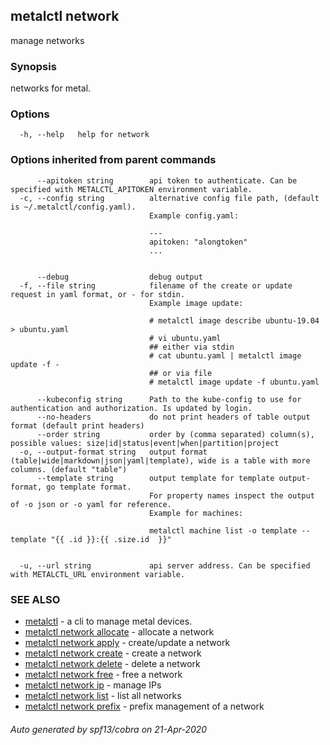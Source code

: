 ## metalctl network

manage networks

### Synopsis

networks for metal.

### Options

```
  -h, --help   help for network
```

### Options inherited from parent commands

```
      --apitoken string        api token to authenticate. Can be specified with METALCTL_APITOKEN environment variable.
  -c, --config string          alternative config file path, (default is ~/.metalctl/config.yaml).
                               Example config.yaml:
                               
                               ---
                               apitoken: "alongtoken"
                               ...
                               
                               
      --debug                  debug output
  -f, --file string            filename of the create or update request in yaml format, or - for stdin.
                               Example image update:
                               
                               # metalctl image describe ubuntu-19.04 > ubuntu.yaml
                               # vi ubuntu.yaml
                               ## either via stdin
                               # cat ubuntu.yaml | metalctl image update -f -
                               ## or via file
                               # metalctl image update -f ubuntu.yaml
                               
      --kubeconfig string      Path to the kube-config to use for authentication and authorization. Is updated by login.
      --no-headers             do not print headers of table output format (default print headers)
      --order string           order by (comma separated) column(s), possible values: size|id|status|event|when|partition|project
  -o, --output-format string   output format (table|wide|markdown|json|yaml|template), wide is a table with more columns. (default "table")
      --template string        output template for template output-format, go template format.
                               For property names inspect the output of -o json or -o yaml for reference.
                               Example for machines:
                               
                               metalctl machine list -o template --template "{{ .id }}:{{ .size.id  }}"
                               
                               
  -u, --url string             api server address. Can be specified with METALCTL_URL environment variable.
```

### SEE ALSO

* [metalctl](metalctl.md)	 - a cli to manage metal devices.
* [metalctl network allocate](metalctl_network_allocate.md)	 - allocate a network
* [metalctl network apply](metalctl_network_apply.md)	 - create/update a network
* [metalctl network create](metalctl_network_create.md)	 - create a network
* [metalctl network delete](metalctl_network_delete.md)	 - delete a network
* [metalctl network free](metalctl_network_free.md)	 - free a network
* [metalctl network ip](metalctl_network_ip.md)	 - manage IPs
* [metalctl network list](metalctl_network_list.md)	 - list all networks
* [metalctl network prefix](metalctl_network_prefix.md)	 - prefix management of a network

###### Auto generated by spf13/cobra on 21-Apr-2020
